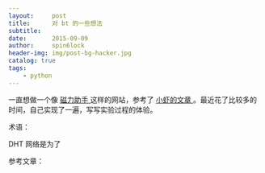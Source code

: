 ```yaml
---
layout:     post
title:      对 bt 的一些想法
subtitle:   
date:       2015-09-09
author:     spin6lock
header-img: img/post-bg-hacker.jpg
catalog: true
tags:
    - python
---
```

一直想做一个像 [ 磁力助手 ](http://www.cnblogs.com/cilizhushou.com) 这样的网站，参考了 [ 小虾的文章 ](http://xiaoxia.org/2013/05/11/magnet-search-engine/)。最近花了比较多的时间，自己实现了一遍，写写实验过程的体验。

术语：

DHT 网络是为了

参考文章：

